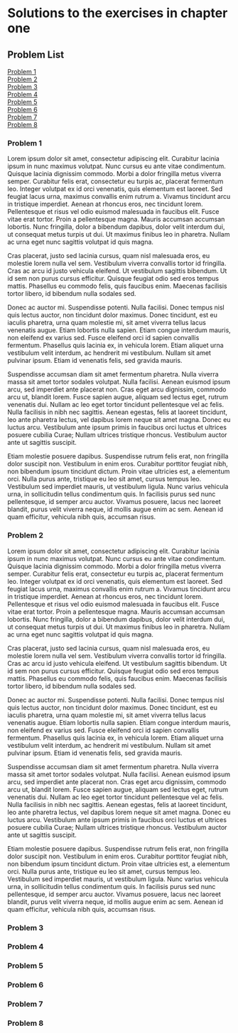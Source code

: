 # Solutions to the exercises in chapter one
## Problem List
[Problem 1](#problem1)<br/>
[Problem 2](#problem2)<br/>
[Problem 3](#problem3)<br/>
[Problem 4](#problem4)<br/>
[Problem 5](#problem5)<br/>
[Problem 6](#problem6)<br/>
[Problem 7](#problem7)<br/>
[Problem 8](#problem8)

<a name="problem1"></a>
### Problem 1
Lorem ipsum dolor sit amet, consectetur adipiscing elit. Curabitur lacinia ipsum in nunc maximus volutpat. Nunc cursus eu ante vitae condimentum. Quisque lacinia dignissim commodo. Morbi a dolor fringilla metus viverra semper. Curabitur felis erat, consectetur eu turpis ac, placerat fermentum leo. Integer volutpat ex id orci venenatis, quis elementum est laoreet. Sed feugiat lacus urna, maximus convallis enim rutrum a. Vivamus tincidunt arcu in tristique imperdiet. Aenean at rhoncus eros, nec tincidunt lorem. Pellentesque et risus vel odio euismod malesuada in faucibus elit. Fusce vitae erat tortor. Proin a pellentesque magna. Mauris accumsan accumsan lobortis. Nunc fringilla, dolor a bibendum dapibus, dolor velit interdum dui, ut consequat metus turpis ut dui. Ut maximus finibus leo in pharetra. Nullam ac urna eget nunc sagittis volutpat id quis magna.

Cras placerat, justo sed lacinia cursus, quam nisl malesuada eros, eu molestie lorem nulla vel sem. Vestibulum viverra convallis tortor id fringilla. Cras ac arcu id justo vehicula eleifend. Ut vestibulum sagittis bibendum. Ut id sem non purus cursus efficitur. Quisque feugiat odio sed eros tempus mattis. Phasellus eu commodo felis, quis faucibus enim. Maecenas facilisis tortor libero, id bibendum nulla sodales sed.

Donec ac auctor mi. Suspendisse potenti. Nulla facilisi. Donec tempus nisl quis lectus auctor, non tincidunt dolor maximus. Donec tincidunt, est eu iaculis pharetra, urna quam molestie mi, sit amet viverra tellus lacus venenatis augue. Etiam lobortis nulla sapien. Etiam congue interdum mauris, non eleifend ex varius sed. Fusce eleifend orci id sapien convallis fermentum. Phasellus quis lacinia ex, in vehicula lorem. Etiam aliquet urna vestibulum velit interdum, ac hendrerit mi vestibulum. Nullam sit amet pulvinar ipsum. Etiam id venenatis felis, sed gravida mauris.

Suspendisse accumsan diam sit amet fermentum pharetra. Nulla viverra massa sit amet tortor sodales volutpat. Nulla facilisi. Aenean euismod ipsum arcu, sed imperdiet ante placerat non. Cras eget arcu dignissim, commodo arcu ut, blandit lorem. Fusce sapien augue, aliquam sed lectus eget, rutrum venenatis dui. Nullam ac leo eget tortor tincidunt pellentesque vel ac felis. Nulla facilisis in nibh nec sagittis. Aenean egestas, felis at laoreet tincidunt, leo ante pharetra lectus, vel dapibus lorem neque sit amet magna. Donec eu luctus arcu. Vestibulum ante ipsum primis in faucibus orci luctus et ultrices posuere cubilia Curae; Nullam ultrices tristique rhoncus. Vestibulum auctor ante ut sagittis suscipit.

Etiam molestie posuere dapibus. Suspendisse rutrum felis erat, non fringilla dolor suscipit non. Vestibulum in enim eros. Curabitur porttitor feugiat nibh, non bibendum ipsum tincidunt dictum. Proin vitae ultricies est, a elementum orci. Nulla purus ante, tristique eu leo sit amet, cursus tempus leo. Vestibulum sed imperdiet mauris, ut vestibulum ligula. Nunc varius vehicula urna, in sollicitudin tellus condimentum quis. In facilisis purus sed nunc pellentesque, id semper arcu auctor. Vivamus posuere, lacus nec laoreet blandit, purus velit viverra neque, id mollis augue enim ac sem. Aenean id quam efficitur, vehicula nibh quis, accumsan risus.

<a name="problem2"></a>
### Problem 2
Lorem ipsum dolor sit amet, consectetur adipiscing elit. Curabitur lacinia ipsum in nunc maximus volutpat. Nunc cursus eu ante vitae condimentum. Quisque lacinia dignissim commodo. Morbi a dolor fringilla metus viverra semper. Curabitur felis erat, consectetur eu turpis ac, placerat fermentum leo. Integer volutpat ex id orci venenatis, quis elementum est laoreet. Sed feugiat lacus urna, maximus convallis enim rutrum a. Vivamus tincidunt arcu in tristique imperdiet. Aenean at rhoncus eros, nec tincidunt lorem. Pellentesque et risus vel odio euismod malesuada in faucibus elit. Fusce vitae erat tortor. Proin a pellentesque magna. Mauris accumsan accumsan lobortis. Nunc fringilla, dolor a bibendum dapibus, dolor velit interdum dui, ut consequat metus turpis ut dui. Ut maximus finibus leo in pharetra. Nullam ac urna eget nunc sagittis volutpat id quis magna.

Cras placerat, justo sed lacinia cursus, quam nisl malesuada eros, eu molestie lorem nulla vel sem. Vestibulum viverra convallis tortor id fringilla. Cras ac arcu id justo vehicula eleifend. Ut vestibulum sagittis bibendum. Ut id sem non purus cursus efficitur. Quisque feugiat odio sed eros tempus mattis. Phasellus eu commodo felis, quis faucibus enim. Maecenas facilisis tortor libero, id bibendum nulla sodales sed.

Donec ac auctor mi. Suspendisse potenti. Nulla facilisi. Donec tempus nisl quis lectus auctor, non tincidunt dolor maximus. Donec tincidunt, est eu iaculis pharetra, urna quam molestie mi, sit amet viverra tellus lacus venenatis augue. Etiam lobortis nulla sapien. Etiam congue interdum mauris, non eleifend ex varius sed. Fusce eleifend orci id sapien convallis fermentum. Phasellus quis lacinia ex, in vehicula lorem. Etiam aliquet urna vestibulum velit interdum, ac hendrerit mi vestibulum. Nullam sit amet pulvinar ipsum. Etiam id venenatis felis, sed gravida mauris.

Suspendisse accumsan diam sit amet fermentum pharetra. Nulla viverra massa sit amet tortor sodales volutpat. Nulla facilisi. Aenean euismod ipsum arcu, sed imperdiet ante placerat non. Cras eget arcu dignissim, commodo arcu ut, blandit lorem. Fusce sapien augue, aliquam sed lectus eget, rutrum venenatis dui. Nullam ac leo eget tortor tincidunt pellentesque vel ac felis. Nulla facilisis in nibh nec sagittis. Aenean egestas, felis at laoreet tincidunt, leo ante pharetra lectus, vel dapibus lorem neque sit amet magna. Donec eu luctus arcu. Vestibulum ante ipsum primis in faucibus orci luctus et ultrices posuere cubilia Curae; Nullam ultrices tristique rhoncus. Vestibulum auctor ante ut sagittis suscipit.

Etiam molestie posuere dapibus. Suspendisse rutrum felis erat, non fringilla dolor suscipit non. Vestibulum in enim eros. Curabitur porttitor feugiat nibh, non bibendum ipsum tincidunt dictum. Proin vitae ultricies est, a elementum orci. Nulla purus ante, tristique eu leo sit amet, cursus tempus leo. Vestibulum sed imperdiet mauris, ut vestibulum ligula. Nunc varius vehicula urna, in sollicitudin tellus condimentum quis. In facilisis purus sed nunc pellentesque, id semper arcu auctor. Vivamus posuere, lacus nec laoreet blandit, purus velit viverra neque, id mollis augue enim ac sem. Aenean id quam efficitur, vehicula nibh quis, accumsan risus.

<a name="problem3"></a>
### Problem 3

<a name="problem4"></a>
### Problem 4

<a name="problem5"></a>
### Problem 5

<a name="problem6"></a>
### Problem 6

<a name="problem7"></a>
### Problem 7

<a name="problem8"></a>
### Problem 8
